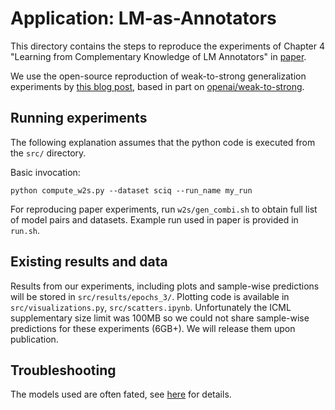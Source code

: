 # Application: LM-as-Annotators

This directory contains the steps to reproduce the experiments of Chapter 4 "Learning from Complementary Knowledge of LM Annotators" in [paper](). 

We use the open-source reproduction of weak-to-strong generalization experiments by [this blog post](https://blog.eleuther.ai/weak-to-strong/), based in part on [openai/weak-to-strong](https://github.com/openai/weak-to-strong).


## Running experiments
The following explanation assumes that the python code is executed from the `src/` directory. 

Basic invocation: 

`python compute_w2s.py --dataset sciq --run_name my_run`

For reproducing paper experiments, run `w2s/gen_combi.sh`  to obtain full list of model pairs and datasets. Example run used in paper is provided in `run.sh`.


## Existing results and data

Results from our experiments, including plots and sample-wise predictions will be stored in `src/results/epochs_3/`. Plotting code is available in `src/visualizations.py`, `src/scatters.ipynb`. Unfortunately the ICML supplementary size limit was 100MB so we could not share sample-wise predictions for these experiments (6GB+). We will release them upon publication.

## Troubleshooting

The models used are often fated, see [here](https://huggingface.co/docs/hub/models-gated#access-gated-models-as-a-user) for details.
